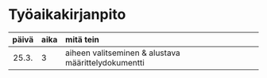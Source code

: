 # Työaikakirjanpito

| päivä | aika | mitä tein  |
| :----:|:-----| :-----|
| 25.3. | 3    | aiheen valitseminen & alustava määrittelydokumentti  |

